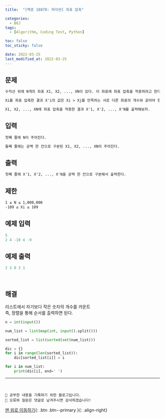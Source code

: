 ```yaml
---
title:  "[백준 18870: 파이썬] 좌표 압축" 

categories:
  - BOJ
tags:
  - [Algorithm, Coding Test, Python]

toc: false
toc_sticky: false

date: 2022-03-25
last_modified_at: 2022-03-25
---
```


## 문제

```html
수직선 위에 N개의 좌표 X1, X2, ..., XN이 있다. 이 좌표에 좌표 압축을 적용하려고 한다.

Xi를 좌표 압축한 결과 X'i의 값은 Xi > Xj를 만족하는 서로 다른 좌표의 개수와 같아야 한다.

X1, X2, ..., XN에 좌표 압축을 적용한 결과 X'1, X'2, ..., X'N를 출력해보자.
```


## 입력  
```html
첫째 줄에 N이 주어진다.

둘째 줄에는 공백 한 칸으로 구분된 X1, X2, ..., XN이 주어진다.
```

## 출력 
```html 
첫째 줄에 X'1, X'2, ..., X'N을 공백 한 칸으로 구분해서 출력한다.
```

## 제한
```html 
1 ≤ N ≤ 1,000,000
-109 ≤ Xi ≤ 109
```

## 예제 입력
```python
5
2 4 -10 4 -9
```

## 예제 출력
```python
2 3 0 3 1
```

<br>

## 해결

리스트에서 자기보다 작은 숫자의 개수를 카운트  
즉, 정렬을 통해 순서를 출력하면 된다.


```python
n = int(input())

num_list = list(map(int, input().split()))

sorted_list = list(sorted(set(num_list)))

dic = {}
for i in range(len(sorted_list)):
    dic[sorted_list[i]] = i

for i in num_list:
    print(dic[i], end=' ')
```


***
<br>

    💾 공부한 내용을 기록하기 위한 블로그입니다.
    📄 오류와 질문은 댓글로 남겨주시면 감사하겠습니다!

[맨 위로 이동하기](#){: .btn .btn--primary }{: .align-right}